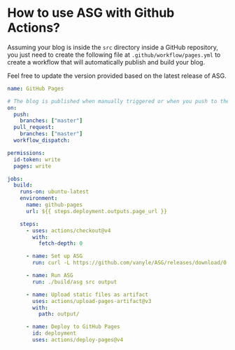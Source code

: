 # How to use ASG with Github Actions?

Assuming your blog is inside the `src` directory inside a GitHub repository,
you just need to create the following file at `.github/workflow/pages.yml` to create
a workflow that will automatically publish and build your blog.

Feel free to update the version provided based on the latest release of ASG.

```yml
name: GitHub Pages

# The blog is published when manually triggered or when you push to the main branch.
on:
  push:
    branches: ["master"]
  pull_request:
    branches: ["master"]
  workflow_dispatch:

permissions:
  id-token: write
  pages: write

jobs:
  build:
    runs-on: ubuntu-latest
    environment:
      name: github-pages
      url: ${{ steps.deployment.outputs.page_url }}

    steps:
      - uses: actions/checkout@v4
        with:
          fetch-depth: 0

      - name: Set up ASG
        run: curl -L https://github.com/vanyle/ASG/releases/download/0.0.2/asg-0.0.2-linux-amd64.tar.gz > asg.tar.gz && tar xzf asg.tar.gz

      - name: Run ASG
        run: ./build/asg src output

      - name: Upload static files as artifact
        uses: actions/upload-pages-artifact@v3
        with:
          path: output/

      - name: Deploy to GitHub Pages
        id: deployment
        uses: actions/deploy-pages@v4

```